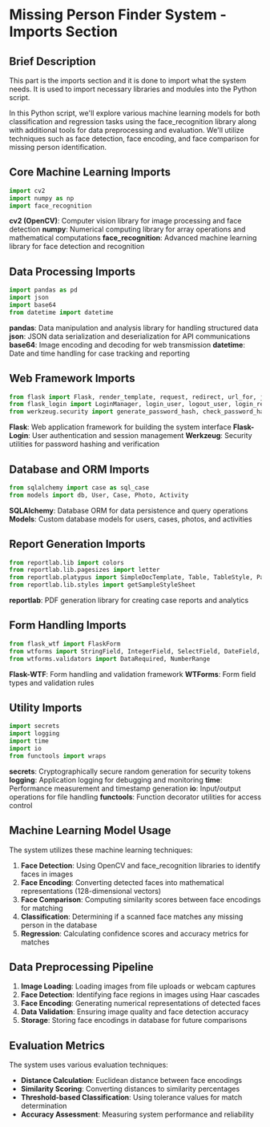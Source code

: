 # Missing Person Finder System - Imports Section

## Brief Description
This part is the imports section and it is done to import what the system needs. It is used to import necessary libraries and modules into the Python script.

In this Python script, we'll explore various machine learning models for both classification and regression tasks using the face_recognition library along with additional tools for data preprocessing and evaluation. We'll utilize techniques such as face detection, face encoding, and face comparison for missing person identification.

## Core Machine Learning Imports

```python
import cv2
import numpy as np
import face_recognition
```

**cv2 (OpenCV)**: Computer vision library for image processing and face detection
**numpy**: Numerical computing library for array operations and mathematical computations
**face_recognition**: Advanced machine learning library for face detection and recognition

## Data Processing Imports

```python
import pandas as pd
import json
import base64
from datetime import datetime
```

**pandas**: Data manipulation and analysis library for handling structured data
**json**: JSON data serialization and deserialization for API communications
**base64**: Image encoding and decoding for web transmission
**datetime**: Date and time handling for case tracking and reporting

## Web Framework Imports

```python
from flask import Flask, render_template, request, redirect, url_for, jsonify, flash, send_from_directory, send_file
from flask_login import LoginManager, login_user, logout_user, login_required, current_user
from werkzeug.security import generate_password_hash, check_password_hash
```

**Flask**: Web application framework for building the system interface
**Flask-Login**: User authentication and session management
**Werkzeug**: Security utilities for password hashing and verification

## Database and ORM Imports

```python
from sqlalchemy import case as sql_case
from models import db, User, Case, Photo, Activity
```

**SQLAlchemy**: Database ORM for data persistence and query operations
**Models**: Custom database models for users, cases, photos, and activities

## Report Generation Imports

```python
from reportlab.lib import colors
from reportlab.lib.pagesizes import letter
from reportlab.platypus import SimpleDocTemplate, Table, TableStyle, Paragraph
from reportlab.lib.styles import getSampleStyleSheet
```

**reportlab**: PDF generation library for creating case reports and analytics

## Form Handling Imports

```python
from flask_wtf import FlaskForm
from wtforms import StringField, IntegerField, SelectField, DateField, MultipleFileField
from wtforms.validators import DataRequired, NumberRange
```

**Flask-WTF**: Form handling and validation framework
**WTForms**: Form field types and validation rules

## Utility Imports

```python
import secrets
import logging
import time
import io
from functools import wraps
```

**secrets**: Cryptographically secure random generation for security tokens
**logging**: Application logging for debugging and monitoring
**time**: Performance measurement and timestamp generation
**io**: Input/output operations for file handling
**functools**: Function decorator utilities for access control

## Machine Learning Model Usage

The system utilizes these machine learning techniques:

1. **Face Detection**: Using OpenCV and face_recognition libraries to identify faces in images
2. **Face Encoding**: Converting detected faces into mathematical representations (128-dimensional vectors)
3. **Face Comparison**: Computing similarity scores between face encodings for matching
4. **Classification**: Determining if a scanned face matches any missing person in the database
5. **Regression**: Calculating confidence scores and accuracy metrics for matches

## Data Preprocessing Pipeline

1. **Image Loading**: Loading images from file uploads or webcam captures
2. **Face Detection**: Identifying face regions in images using Haar cascades
3. **Face Encoding**: Generating numerical representations of detected faces
4. **Data Validation**: Ensuring image quality and face detection accuracy
5. **Storage**: Storing face encodings in database for future comparisons

## Evaluation Metrics

The system uses various evaluation techniques:
- **Distance Calculation**: Euclidean distance between face encodings
- **Similarity Scoring**: Converting distances to similarity percentages
- **Threshold-based Classification**: Using tolerance values for match determination
- **Accuracy Assessment**: Measuring system performance and reliability 